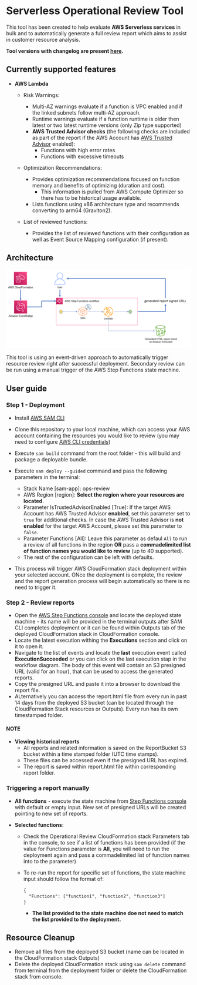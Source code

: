 # Serverless Operational Review Tool

This tool has been created to help evaluate **AWS Serverless services** in bulk and to automatically generate a full review report which aims to assist in customer resource analysis.

**Tool versions with changelog are present [here](VERSIONS.md).**

## Currently supported features

- **AWS Lambda**
  - Risk Warnings:
    - Multi-AZ warnings evaluate if a function is VPC enabled and if the linked subnets follow multi-AZ approach.
    - Runtime warnings evaluate if a function runtime is older then latest or two latest runtime versions (only Zip type supported)
    - **AWS Trusted Advisor checks** (the following checks are included as part of the report if the AWS Account has [AWS Trusted Advisor](https://docs.aws.amazon.com/awssupport/latest/user/trusted-advisor.html)  enabled):
      - Functions with high error rates
      - Functions with excessive timeouts
  
  - Optimization Recommendations:
    - Provides optimization recommendations focused on function memory and benefits of optimizing (duration and cost).
      - This information is pulled from AWS Compute Optimizer so there has to be historical usage available.
    - Lists functions using x86 architecture type and recommends converting to arm64 (Graviton2).

  - List of reviewed functions:
    - Provides the list of reviewed functions with their configuration as well as Event Source Mapping configuration (if present).

## Architecture

![Architecture](imgs/architecture.png)

This tool is using an event-driven approach to automatically trigger resource review right after successful deployment. Secondary review can be run using a manual trigger of the AWS Step Functions state machine.

## User guide

### Step 1 - Deployment

- Install [AWS SAM CLI](https://docs.aws.amazon.com/serverless-application-model/latest/developerguide/install-sam-cli.html)

- Clone this repository to your local machine, which can access your AWS account containing the resources you would like to review (you may need to configure [AWS CLI credentials](https://docs.aws.amazon.com/cli/latest/userguide/cli-chap-configure.html))

- Execute `sam build` command from the root folder - this will build and package a deployable bundle.

- Execute `sam deploy --guided` command and pass the following parameters in the terminal:

  - Stack Name [sam-app]: ops-review
  - AWS Region [region]: **Select the region where your resources are located**.
  - Parameter IsTrustedAdvisorEnabled [True]: If the target AWS Account has AWS Trusted Advisor **enabled**, set this parameter set to `true` for additional checks. In case the AWS Trusted Advisor is **not enabled** for the target AWS Account, please set this parameter to `false`.
  - Parameter Functions [All]: Leave this parameter as defaul `All` to run a review of all functions in the region **OR** pass a **commadelimited list of function names you would like to review** (up to 40 supported).
  - The rest of the configuration can be left with defaults.

- This process will trigger AWS CloudFormation stack deployment within your selected account. ONce the deployment is complete, the review and the report generation process will begin automatically so there is no need to trigger it.

### Step 2 - Review reports

- Open the [AWS Step Functions console](https://console.aws.amazon.com/states/home) and locate the deployed state machine - its name will be provided in the terminal outputs after SAM CLI completes deployment or it can be found within Outputs tab of the deployed CloudFormation stack in CloudFormation console.
- Locate the latest execution withing the **Executions** section and click on it to open it.
- Navigate to the list of events and locate the **last** execution event called **ExecutionSucceeded** or you can click on the last execution stap in the workflow diagram. The body of this event will contain an S3 presigned URL (valid for an hour), that can be used to access the generated reports.
- Copy the presigned URL and paste it into a browser to download the report file.
- ALternatively you can access the report.html file from every run in past 14 days from the deployed S3 bucket (can be located through the CloudFormation Stack resources or Outputs). Every run has its own timestamped folder.

#### NOTE

- **Viewing historical reports**
  - All reports and related information is saved on the ReportBucket S3 bucket within a time stamped folder (UTC time stamps).
  - These files can be accessed even if the presigned URL has expired.
  - The report is saved within report.html file within corresponding report folder.


### Triggering a report manually

- **All functions** - execute the state machine from [Step Functions console](https://console.aws.amazon.com/states/home) with default or empty input. New set of presigned URLs will be created pointing to new set of reports.
  
- **Selected functions**:
  - Check the Operational Review CloudFormation stack Parameters tab in the console, to see if a list of functions has been provided (if the value for Functions parameter is **All**, you will need to run the deployment again and pass a commadelimited list of function names into to the parameter)
  - To re-run the report for specific set of functions, the state machine input should follow the format of:

    ```
    {
      "Functions": ["function1", "function2", "function3"]
    }
    ```
    - **The list provided to the state machine doe not need to match the list provided to the deployment.**

## Resource Cleanup

- Remove all files from the deployed S3 bucket (name can be located in the CloudFormation stack Outputs)
- Delete the deployed CloudFormation stack using `sam delete` command from terminal from the deployment folder or delete the CloudFormation stack from console.

